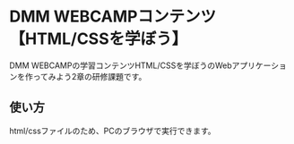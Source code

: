 # DMM WEBCAMPコンテンツ【HTML/CSSを学ぼう】
DMM WEBCAMPの学習コンテンツHTML/CSSを学ぼうのWebアプリケーションを作ってみよう2章の研修課題です。
## 使い方
html/cssファイルのため、PCのブラウザで実行できます。
